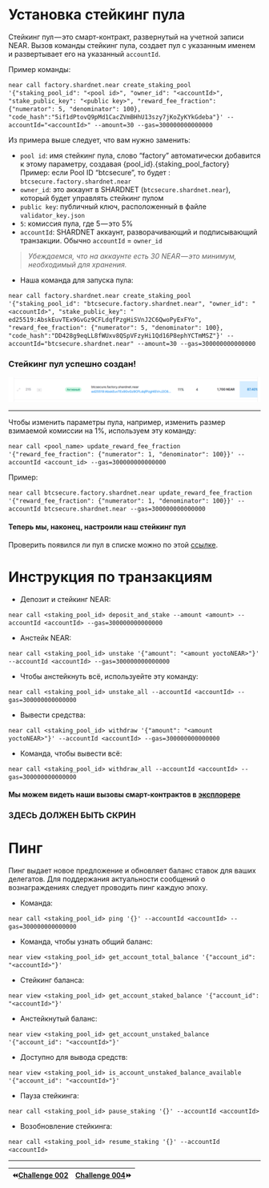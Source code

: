 Установка стейкинг пула
===
Стейкинг пул — это смарт-контракт, развернутый на учетной записи NEAR. Вызов команды стейкинг пула, создает пул с указанным именем и развертывает его на указанный `accountId`.

Пример команды:
```
near call factory.shardnet.near create_staking_pool '{"staking_pool_id": "<pool id>", "owner_id": "<accountId>", "stake_public_key": "<public key>", "reward_fee_fraction": {"numerator": 5, "denominator": 100}, "code_hash":"5if1dPtovQ9pMd1CacZVmBHhU13szy7jKoZyKYkGdeba"}' --accountId="<accountId>" --amount=30 --gas=300000000000000
```

Из примера выше следует, что вам нужно заменить:
* `pool id`: имя стейкинг пула, слово “factory” автоматически добавится к этому параметру, создавая {pool_id}.{staking_pool_factory} 
Пример: если Pool ID “btcsecure”, то будет : `btcsecure.factory.shardnet.near`
* `owner_id`: это аккаунт в SHARDNET (`btcsecure.shardnet.near`), который будет управлять стейкинг пулом
* `public key`: публичный ключ, расположенный в файле `validator_key.json`
* `5`: комиссия пула, где 5 — это 5%
* `accountId`: SHARDNET аккаунт, разворачивающий и подписывающий транзакции. Обычно `accountId` = `owner_id`

> *Убеждаемся, что на аккаунте есть 30 NEAR — это минимум, необходимый для хранения.*

* Наша команда для запуска пула:
```
near call factory.shardnet.near create_staking_pool '{"staking_pool_id": "btcsecure.factory.shardnet.near", "owner_id": "<accountId>", "stake_public_key": " ed25519:AbskEuvTEx9GvGz9CFLdqfPzgHiSVnJ2C6QwoPyExFYo", "reward_fee_fraction": {"numerator": 5, "denominator": 100}, "code_hash":"DD428g9eqLL8fWUxv8QSpVFzyHi1Qd16P8ephYCTmMSZ"}' --accountId="btcsecure.shardnet.near" --amount=30 --gas=300000000000000
```

### Стейкинг пул успешно создан!
![](https://github.com/BTCSecure/stakewars-3/blob/main/images/challenge-003/19.1.png)
***
Чтобы изменить параметры пула, например, изменить размер взимаемой комиссии на 1%, используем эту команду:
```
near call <pool_name> update_reward_fee_fraction '{"reward_fee_fraction": {"numerator": 1, "denominator": 100}}' --accountId <account_id> --gas=300000000000000
```
Пример:
```
near call btcsecure.factory.shardnet.near update_reward_fee_fraction '{"reward_fee_fraction": {"numerator": 1, "denominator": 100}}' --accountId btcsecure.shardnet.near --gas=300000000000000
```

#### Теперь мы, наконец, настроили наш стейкинг пул
Проверить появился ли пул в списке можно по этой [ссылке](https://explorer.shardnet.near.org/nodes/validators).

Инструкция по транзакциям
===
* Депозит и стейкинг NEAR:
```
near call <staking_pool_id> deposit_and_stake --amount <amount> --accountId <accountId> --gas=300000000000000
```

* Анстейк NEAR:
```
near call <staking_pool_id> unstake '{"amount": "<amount yoctoNEAR>"}' --accountId <accountId> --gas=300000000000000
```

* Чтобы анстейкнуть всё, используейте эту команду:
```
near call <staking_pool_id> unstake_all --accountId <accountId> --gas=300000000000000
```

* Вывести средства:
```
near call <staking_pool_id> withdraw '{"amount": "<amount yoctoNEAR>"}' --accountId <accountId> --gas=300000000000000
```

* Команда, чтобы вывести всё:
```
near call <staking_pool_id> withdraw_all --accountId <accountId> --gas=300000000000000
```

#### Мы можем видеть наши вызовы смарт-контрактов в [эксплорере](https://explorer.shardnet.near.org/accounts/btcsecure.shardnet.near)
### ЗДЕСЬ ДОЛЖЕН БЫТЬ СКРИН
Пинг
===
Пинг выдает новое предложение и обновляет баланс ставок для ваших делегатов. Для поддержания актуальности сообщений о вознаграждениях следует проводить пинг каждую эпоху.

* Команда:
```
near call <staking_pool_id> ping '{}' --accountId <accountId> --gas=300000000000000
```

* Команда, чтобы узнать общий баланс:
```
near view <staking_pool_id> get_account_total_balance '{"account_id": "<accountId>"}'
```

* Стейкинг баланса:
```
near view <staking_pool_id> get_account_staked_balance '{"account_id": "<accountId>"}'
```

* Анстейкнутый баланс:
```
near view <staking_pool_id> get_account_unstaked_balance '{"account_id": "<accountId>"}'
```

* Доступно для вывода средств:
```
near view <staking_pool_id> is_account_unstaked_balance_available '{"account_id": "<accountId>"}'
```

* Пауза стейкинга:
```
near call <staking_pool_id> pause_staking '{}' --accountId <accountId>
```

* Возобновление стейкинга:
```
near call <staking_pool_id> resume_staking '{}' --accountId <accountId>
```
***
⏪[Challenge 002](https://github.com/BTCSecure/stakewars-3/blob/main/challenge-002.md)     | [Challenge 004](https://github.com/BTCSecure/stakewars-3/blob/main/challenge-004.md)⏩
---|---:

